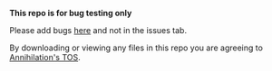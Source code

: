 **This repo is for bug testing only**

Please add bugs [here](https://annihilation.drvortex.dev/bugs?report) and not in the issues tab.

By downloading or viewing any files in this repo you are agreeing to [Annihilation's TOS](https://annihilation.drvortex.dev/tos).
